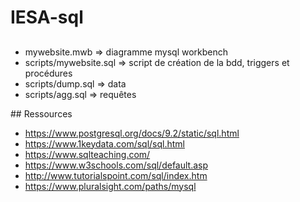 # IESA-sql

##

* mywebsite.mwb => diagramme mysql workbench
* scripts/mywebsite.sql => script de création de la bdd, triggers et procédures
* scripts/dump.sql => data
* scripts/agg.sql => requêtes 

## Ressources

* https://www.postgresql.org/docs/9.2/static/sql.html
* https://www.1keydata.com/sql/sql.html
* https://www.sqlteaching.com/
* https://www.w3schools.com/sql/default.asp
* http://www.tutorialspoint.com/sql/index.htm
* https://www.pluralsight.com/paths/mysql
